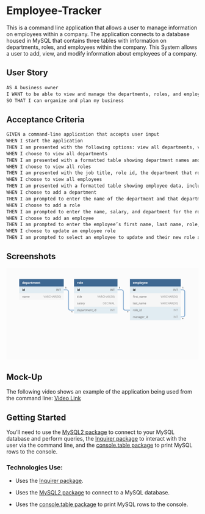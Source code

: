 # Employee-Tracker
This is a command line application that allows a user to manage information on employees within a company. The application connects to a database housed in MySQL that contains three tables with information on departments, roles, and employees within the company. This System allows a user to add, view, and modify information about employees of a company.

## User Story

```md
AS A business owner
I WANT to be able to view and manage the departments, roles, and employees in my company
SO THAT I can organize and plan my business
```

## Acceptance Criteria

```md
GIVEN a command-line application that accepts user input
WHEN I start the application
THEN I am presented with the following options: view all departments, view all roles, view all employees, add a department, add a role, add an employee, and update an employee role
WHEN I choose to view all departments
THEN I am presented with a formatted table showing department names and department ids
WHEN I choose to view all roles
THEN I am presented with the job title, role id, the department that role belongs to, and the salary for that role
WHEN I choose to view all employees
THEN I am presented with a formatted table showing employee data, including employee ids, first names, last names, job titles, departments, salaries, and managers that the employees report to
WHEN I choose to add a department
THEN I am prompted to enter the name of the department and that department is added to the database
WHEN I choose to add a role
THEN I am prompted to enter the name, salary, and department for the role and that role is added to the database
WHEN I choose to add an employee
THEN I am prompted to enter the employee’s first name, last name, role, and manager, and that employee is added to the database
WHEN I choose to update an employee role
THEN I am prompted to select an employee to update and their new role and this information is updated in the database 
```

## Screenshots
![](Assets/image.png)


## Mock-Up

The following video shows an example of the application being used from the command line:
<a href="https://drive.google.com/file/d/1Q5z3md3llWnO1OOJzIlrVLNlQ--HzRWs/preview">Video Link</a>


## Getting Started

You’ll need to use the [MySQL2 package](https://www.npmjs.com/package/mysql2) to connect to your MySQL database and perform queries, the [Inquirer package](https://www.npmjs.com/package/inquirer) to interact with the user via the command line, and the [console.table package](https://www.npmjs.com/package/console.table) to print MySQL rows to the console.

### Technologies Use: 

* Uses the [Inquirer package](https://www.npmjs.com/package/inquirer).

* Uses the [MySQL2 package](https://www.npmjs.com/package/mysql2) to connect to a MySQL database.

* Uses the [console.table package](https://www.npmjs.com/package/console.table) to print MySQL rows to the console.